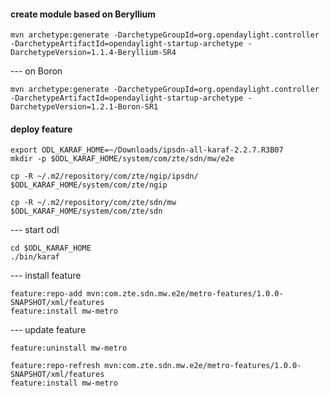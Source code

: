 #### create module based on Beryllium
```
mvn archetype:generate -DarchetypeGroupId=org.opendaylight.controller -DarchetypeArtifactId=opendaylight-startup-archetype -DarchetypeVersion=1.1.4-Beryllium-SR4
```
--- on Boron
```
mvn archetype:generate -DarchetypeGroupId=org.opendaylight.controller -DarchetypeArtifactId=opendaylight-startup-archetype -DarchetypeVersion=1.2.1-Boron-SR1
```

#### deploy feature
```
export ODL_KARAF_HOME=~/Downloads/ipsdn-all-karaf-2.2.7.R3B07
mkdir -p $ODL_KARAF_HOME/system/com/zte/sdn/mw/e2e

cp -R ~/.m2/repository/com/zte/ngip/ipsdn/ $ODL_KARAF_HOME/system/com/zte/ngip

cp -R ~/.m2/repository/com/zte/sdn/mw $ODL_KARAF_HOME/system/com/zte/sdn
```
--- start odl
```
cd $ODL_KARAF_HOME
./bin/karaf
```
--- install feature
```
feature:repo-add mvn:com.zte.sdn.mw.e2e/metro-features/1.0.0-SNAPSHOT/xml/features
feature:install mw-metro
```
--- update feature
```
feature:uninstall mw-metro

feature:repo-refresh mvn:com.zte.sdn.mw.e2e/metro-features/1.0.0-SNAPSHOT/xml/features
feature:install mw-metro

```
